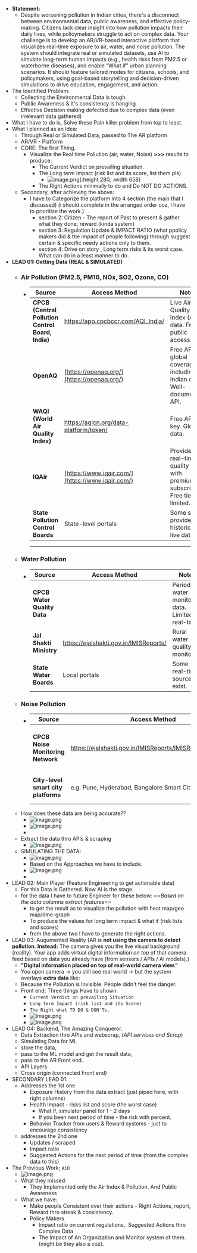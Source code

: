 - **Statement:**
	- Despite worsening pollution in Indian cities, there's a
	  disconnect between environmental data, public awareness, and effective policy-making. Citizens lack clear insight into how pollution impacts their daily lives, while policymakers
	  struggle to act on complex data. Your challenge is to develop an AR/VR-based interactive platform that visualizes real-time exposure to air, water, and noise pollution. The system should integrate real or simulated datasets, use AI to simulate long-term human impacts (e.g., health risks from PM2.5 or waterborne diseases), and enable “What if” urban planning scenarios. It should feature tailored modes for citizens, schools, and policymakers, using goal-based storytelling and decision-driven simulations to drive education, engagement, and action.
- The Identified Problem:
	- Collecting the Environmental Data is tough
	- Public Awareness & it's consistency is hanging
	- Effective Decision making defected due to complex data (even irrelevant data gathered)
- What I have to do is, Solve these Pain killer problem from top to least.
- What I planned as an Idea:
	- Through Real or Simulated Data, passed to The AR platform
	- AR/VR - Platform
	- CORE: The first Thing.
		- Visualize the Real time Pollution (air, water, Noise) **>>>**  results to produce:
			- The Current Verdict on prevailing situation.
			- The Long term Impact (risk list and its score, list them pls)
				- ![image.png](../assets/image_1750298369401_0.png){:height 280, :width 658}
			- The Right Actions minimally to do and Do NOT DO ACTIONS.
	- Secondary, after achieving the above:
		- I have to Categorize the platform into 4 section (the main that I discussed) (i should complete in the arranged order coz, I have to prioritize the work.)
			- section 2: Citizen - The report of Past to present & gather what they done, reward (kinda system)
			- section 3: Regulation Update & IMPACT RATIO (what ppolicy makers did & the impact of people following) through suggest certain & specific needy actions only to them.
			- section 4: Drive on story , Long term risks & its worst case. What can do in a least manner to do.
- **LEAD 01: Getting Data (REAL & SIMULATED)**
	- ### **Air Pollution (PM2.5, PM10, NOx, SO2, Ozone, CO)**
		- | Source | Access Method | Notes |
		  | ---- | ---- | ---- |
		  | **CPCB (Central Pollution Control Board, India)** | https://app.cpcbccr.com/AQI_India/ | Live Air Quality Index (AQI) data. Free public access. |
		  | **OpenAQ** | [https://openaq.org/](https://openaq.org/) | Free API, global coverage including Indian cities. Well-documented API. |
		  | **WAQI (World Air Quality Index)** | https://aqicn.org/data-platform/token/ | Free API key. Global data. |
		  | **IQAir** | [https://www.iqair.com/](https://www.iqair.com/) | Provides real-time air quality API with premium subscription. Free tier limited. |
		  | **State Pollution Control Boards** | State-level portals | Some states provide historical & live data. |
		  
		  ---
	- ###  **Water Pollution**
		- | Source | Access Method | Notes |
		  | ---- | ---- | ---- |
		  | **CPCB Water Quality Data** |  | Periodic water monitoring data. Limited real-time. |
		  | **Jal Shakti Ministry** |https://ejalshakti.gov.in/IMISReports/  | Rural water quality monitoring |
		  | **State Water Boards** | Local portals | Some real-time sources exist. |
	- ### **Noise Pollution**
		- | Source | Access Method | Notes |
		  | ---- | ---- | ---- |
		  | **CPCB Noise Monitoring Network** | https://ejalshakti.gov.in/IMISReports/IMISReportLogin.aspx | Noise monitoring stations available in metro cities. |
		  | **City-level smart city platforms** | e.g. Pune, Hyderabad, Bangalore Smart City | They have some live sensor data. |
	- How does these data are being accurate??
		- ![image.png](../assets/image_1750298976719_0.png)
		- ![image.png](../assets/image_1750299012034_0.png)
		-
	- Extract the data thro APIs & scraping
		- ![image.png](../assets/image_1750299078865_0.png)
	- SIMULATING THE DATA:
		- ![image.png](../assets/image_1750299120448_0.png)
		- Based on the Approaches we have to include.
		- ![image.png](../assets/image_1750299217943_0.png)
		-
- LEAD 02: Main Player (Feature Engineering to get actionable data)
	- For this Data is Gathered. Now AI is the stage.
	- for the data I have to future Engineer for these below: ==*Based on the data columns extract features*==
		- to get the result as to visualize the pollution with heat map/geo map/time-graph
		- To produce the values for long term impact & what if (risk lists and scores)
		- from the above two I have to generate the right actions.
- LEAD 03: Augumented Reality (AR is **not using the camera to detect pollution**. **Instead:** The camera gives you the live visual background (reality). Your app adds virtual digital information *on top* of that camera feed based on data you already have (from sensors / APIs / AI models).)
	- **"Digital information placed on top of real-world camera view."**
	- You open camera → you still see real world → but the system overlays **extra data** like:
	- Because the Pollution is Invisible. People didn't feel the danger.
	- Front end: Three things Have to shown.
		- `Current Verdict on prevailing Situation`
		- `Long term Impact (risk list and its Score)`
		- `The Right what TO DO & DON'Ts.`
		- ![image.png](../assets/image_1750300708003_0.png)
		- ![image.png](../assets/image_1750300749849_0.png)
- LEAD 04:  Backend, The Amazing Conqueror.
	- Data Extraction thro APIs and webscrap, (*API services and Scrap*)
	- Simulating Data for ML
	- store the data,
	- pass to the ML model and get the result data,
	- pass to the AR Front end.
	- API Layers
	- Cross origin (connected Front end)
- SECONDARY LEAD 01:
	- Addresses the 1st one
		- Exposure History from the data extract (just piped here, with right columns)
		- Health Impact - risks list and score (the worst case)
			- What if, simulator panel for 1 - 2 days
			- If you been next period of time - the risk with percent.
		- Behavior Tracker from users & Reward systems - just to encourage consistency
	- addresses the 2nd one
		- Updates / scraped
		- Impact ratio
		- Suggested Actions for the next period of time (from the complex data to this)
- The Previous Work; `AiR`
	- ![image.png](../assets/image_1750304525835_0.png)
	- What they missed:
		- They Implemented only the Air Index & Pollution. And Public Awareness
	- What we have:
		- Make people Consistent over their actions - Right Actions, report, Reward thro streak & consistency.
		- Policy Makers
			- Impact ratio on current regulations,. Suggested Actions thro Complex Data
			- The Impact of An Organization and Monitor system of them. (might be they also a coz).